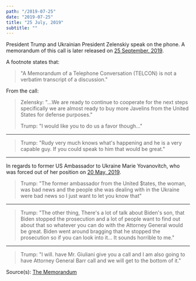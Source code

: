 ```yaml
---
path: "/2019-07-25"
date: "2019-07-25"
title: "25 July, 2019"
subtitle: ""
---
```


President Trump and Ukrainian President Zelenskiy speak on the phone. A memorandum of this call is later released on <a href="#2019-09-25">25 September, 2019</a>.

A footnote states that:
> "A Memorandum of a Telephone Conversation (TELCON) is not a verbatim transcript of a discussion."

From the call:

> Zelensky: "...We are ready to continue to cooperate for the next steps specifically we are almost ready to buy more Javelins from the United States for defense purposes."
>
> Trump: "I would like you to do us a favor though..."
---
> Trump: "Rudy very much knows what's happening and he is a very capable guy. If you could speak to him that would be great."
---
In regards to former US Ambassador to Ukraine Marie Yovanovitch, who was forced out of her position on <a href="#2019-05-20">20 May, 2019</a>.
> Trump: "The former ambassador from the United $tates, the woman, was bad news and the people she was dealing with in the Ukraine were bad news so I just want to let you know that"
---
> Trump: "The other thing, There's a lot of talk about Biden's son, that Biden stopped the prosecution and a lot of people want to find out about that so whatever you can do with the Attorney General would be great. Biden went around bragging that he stopped the prosecution so if you can look into it... It sounds horrible to me."
---
> Trump: "I will. have Mr. Giuliani give you a call and I am also going to have Attorney General Barr call and we will get to the bottom of it."

<span class="sources">
Source(s): <a href="https://www.whitehouse.gov/wp-content/uploads/2019/09/Unclassified09.2019.pdf" target="_blank" rel="noopener noreferrer">The Memorandum</a>
</span>
